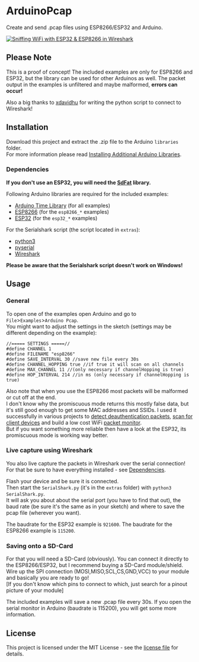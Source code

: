 # ArduinoPcap
Create and send .pcap files using ESP8266/ESP32 and Arduino.

[![Sniffing WiFi with ESP32 & ESP8266 in Wireshark](https://img.youtube.com/vi/3Ac6X6ZBQ0g/0.jpg)](https://www.youtube.com/watch?v=3Ac6X6ZBQ0g)  

## Please Note

This is a proof of concept! The included examples are only for ESP8266 and ESP32, but the library can be used for other Arduinos as well. The packet output in the examples is unfiltered and maybe malformed, **errors can occur!**  

Also a big thanks to [xdavidhu](http://github.com/xdavidhu) for writing the python script to connect to Wireshark!  

## Installation

Download this project and extract the .zip file to the Arduino `libraries` folder.  
For more information please read [Installing Additional Arduino Libraries](https://www.arduino.cc/en/Guide/Libraries).  

### Dependencies

**If you don't use an ESP32, you will need the [SdFat](https://github.com/greiman/SdFat) library.**

Following Arduino libraries are required for the included examples:
- [Arduino Time Library](https://github.com/PaulStoffregen/Time) (for all examples)  
- [ESP8266](https://github.com/esp8266/Arduino) (for the `esp8266_*` examples)  
- [ESP32](https://github.com/espressif/arduino-esp32) (for the `esp32_*` examples)  

For the Serialshark script (the script located in `extras`):
  - [python3](https://www.python.org/downloads/)
  - [pyserial](https://github.com/pyserial/pyserial)  
  - [Wireshark](https://www.wireshark.org/#download)

**Please be aware that the Serialshark script doesn't work on Windows!**

## Usage

### General

To open one of the examples open Arduino and go to `File`>`Examples`>`Arduino Pcap`.  
You might want to adjust the settings in the sketch (settings may be different depending on the example):  
```
//===== SETTINGS =====//
#define CHANNEL 1
#define FILENAME "esp8266"
#define SAVE_INTERVAL 30 //save new file every 30s
#define CHANNEL_HOPPING true //if true it will scan on all channels
#define MAX_CHANNEL 11 //(only necessary if channelHopping is true)
#define HOP_INTERVAL 214 //in ms (only necessary if channelHopping is true)
```

Also note that when you use the ESP8266 most packets will be malformed or cut off at the end.  
I don't know why the promiscuous mode returns this mostly false data, but it's still good enough to get some MAC addresses and SSIDs. I used it successfully in various projects to [detect deauthentication packets](https://github.com/spacehuhn/DeauthDetector), [scan for client devices](https://github.com/spacehuhn/esp8266_deauther) and build a low cost WiFi [packet monitor](https://github.com/spacehuhn/PacketMonitor).  
But if you want something more reliable then have a look at the ESP32, its promiscuous mode is working way better.  

### Live capture using Wireshark

You also live capture the packets in Wireshark over the serial connection!  
For that be sure to have everything installed - see [Dependencies](#dependencies).  

Flash your device and be sure it is connected.  
Then start the `SerialShark.py` (it's in the `extras` folder) with `python3 SerialShark.py`.  
It will ask you about about the serial port (you have to find that out), the baud rate (be sure it's the same as in your sketch) and where to save the pcap file (wherever you want).  

The baudrate for the ESP32 example is `921600`. The baudrate for the ESP8266 example is `115200`.  

### Saving onto a SD-Card

For that you will need a SD-Card (obviously). You can connect it directly to the ESP8266/ESP32, but I recommend buying a SD-Card module/shield. Wire up the SPI connection (MOSI,MISO,SCL,CS,GND,VCC) to your module and basically you are ready to go!  
[If you don't know which pins to connect to which, just search for a pinout picture of your module]  

The included examples will save a new .pcap file every 30s. If you open the serial monitor in Arduino (baudrate is 115200), you will get some more information.  

## License

This project is licensed under the MIT License - see the [license file](LICENSE) for details.
